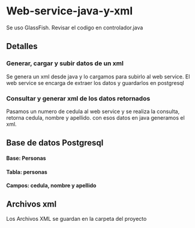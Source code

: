 # Web-service-java-y-xml
Se uso GlassFish. Revisar el codigo en controlador.java
## Detalles
### Generar, cargar y subir datos de un xml
Se genera un xml desde java y lo cargamos para subirlo al web service.
El web service se encarga de extraer los datos y guardarlos en postgresql
### Consultar y generar xml de los datos retornados
Pasamos un numero de cedula al web service y se realiza la consulta,
retorna cedula, nombre y apellido.
con esos datos en java generamos el xml.
## Base de datos Postgresql
#### Base: Personas
#### Tabla: personas
#### Campos: cedula, nombre y apellido
## Archivos xml
Los Archivos XML se guardan en la carpeta del proyecto